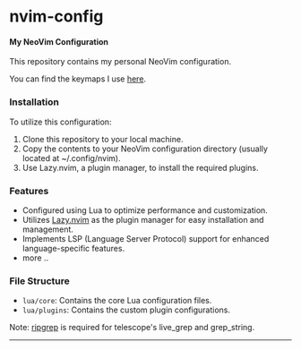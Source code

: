 # nvim-config

#### My NeoVim Configuration

This repository contains my personal NeoVim configuration.

You can find the keymaps I use [here](docs/keymaps.md).

### Installation

To utilize this configuration:

1. Clone this repository to your local machine.
2. Copy the contents to your NeoVim configuration directory (usually located at ~/.config/nvim).
3. Use Lazy.nvim, a plugin manager, to install the required plugins.

### Features

- Configured using Lua to optimize performance and customization.
- Utilizes [Lazy.nvim](https://github.com/folke/lazy.nvim) as the plugin manager for easy installation and management.
- Implements LSP (Language Server Protocol) support for enhanced language-specific features.
- more ..

### File Structure

- `lua/core`: Contains the core Lua configuration files.
- `lua/plugins`: Contains the custom plugin configurations.

Note:
[ripgrep](https://github.com/BurntSushi/ripgrep?tab=readme-ov-file#installation) is required for telescope's live_grep and grep_string.

---
